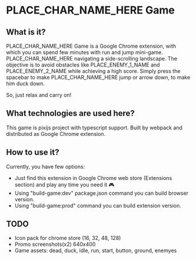 # PLACE_CHAR_NAME_HERE Game

## What is it?

PLACE_CHAR_NAME_HERE Game is a Google Chrome extension, with which you can spend few minutes with run and jump mini-game.
PLACE_CHAR_NAME_HERE  navigating a side-scrolling landscape. The objective is to avoid obstacles like PLACE_ENEMY_1_NAME
and PLACE_ENEMY_2_NAME while achieving a high score. Simply press the spacebar to make PLACE_CHAR_NAME_HERE jump or arrow down, 
to make him duck down. 

So, just relax and carry on!

## What technologies are used here?
This game is pixijs project with typescript support. Built by webpack and distributed as Google Chrome extension.

## How to use it?
Currently, you have few options:
* Just find this extension in Google Chrome web store (Extensions section) and play any time you need it 🎮
* Using "build-game:dev" package.json command you can build browser version.
* Using "build-game:prod" command you can build extension version.

## TODO
- Icon pack for chrome store (16, 32, 48, 128)
- Promo screenshots(x2) 640x400
- Game assets: dead, duck, idle, run, start, button, ground, enemyes
